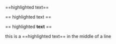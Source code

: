 ==highlighted text==

== highlighted text ==

==  highlighted **text**  ==

this is a ==highlighted text== in the middle of a line
